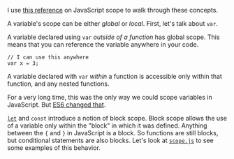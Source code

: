 I use [this reference](https://www.sitepoint.com/demystifying-javascript-variable-scope-hoisting/) on JavaScript scope to walk through these concepts.


A variable's scope can be either _global_ or _local_. First, let's talk about `var`. 

A variable declared using `var` _outside of a function_ has global scope. This means that you can reference the variable anywhere in your code.

    // I can use this anywhere
    var x = 3;

A variable declared with `var` _within_ a function is accessible only within that function, and any nested functions.

For a very long time, this was the only way we could scope variables in JavaScript. But [ES6 changed that](https://www.sitepoint.com/es6-let-const/).

[`let`](https://developer.mozilla.org/en-US/docs/Web/JavaScript/Reference/Statements/let) and `const` introduce a notion of block scope. Block scope allows the use of a variable only within the "block" in which it was defined. Anything between the `{` and `}` in JavaScript is a block. So functions are still blocks, but conditional statements are also blocks. Let's look at [`scope.js`](scope.js) to see some examples of this behavior.

